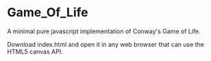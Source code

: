 # Game_Of_Life
A minimal pure javascript implementation of Conway's Game of Life.

Download index.html and open it in any web browser that can use the HTML5 canvas API.
